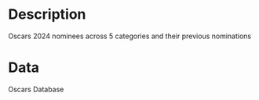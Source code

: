 # Description
Oscars 2024 nominees across 5 categories and their previous nominations

# Data
Oscars Database
